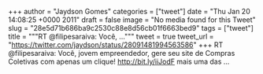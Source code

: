 
+++
author = "Jaydson Gomes"
categories = ["tweet"]
date = "Thu Jan 20 14:08:25 +0000 2011"
draft = false
image = "No media found for this Tweet"
slug = "28e5d71b686ba9c2530c88e8d56cb01f6663bed9"
tags = ["tweet"]
title = """RT @filipesaraiva: Você, ..."""
tweet = true
tweet_url = "https://twitter.com/jaydson/status/28091481994563586"
+++
RT @filipesaraiva: Você, jovem empreendedor, gere seu site de Compras Coletivas com apenas um clique! http://bit.ly/iiJodF mais uma das  ...
